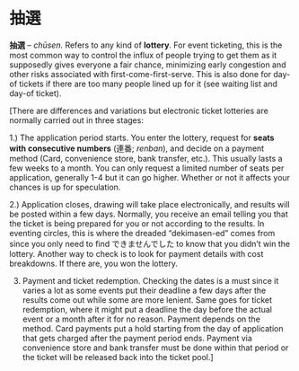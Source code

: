 # 抽選

**抽選** – _chūsen._ Refers to any kind of **lottery**. For event ticketing, this is the most common way to control the influx of people trying to get them as it supposedly gives everyone a fair chance, minimizing early congestion and other risks associated with first-come-first-serve. This is also done for day-of tickets if there are too many people lined up for it (see waiting list and day-of ticket).

[There are differences and variations but electronic ticket lotteries are normally carried out in three stages:

1.) The application period starts. You enter the lottery, request for **seats with consecutive numbers** (連番; _renban_), and decide on a payment method (Card, convenience store, bank transfer, etc.). This usually lasts a few weeks to a month. You can only request a limited number of seats per application, generally 1-4 but it can go higher. Whether or not it affects your chances is up for speculation.

2.) Application closes, drawing will take place electronically, and results will be posted within a few days. Normally, you receive an email telling you that the ticket is being prepared for you or not according to the results. In eventing circles, this is where the dreaded “dekimasen-ed” comes from since you only need to find できませんでした to know that you didn’t win the lottery. Another way to check is to look for payment details with cost breakdowns. If there are, you won the lottery.

3) Payment and ticket redemption. Checking the dates is a must since it varies a lot as some events put their deadline a few days after the results come out while some are more lenient. Same goes for ticket redemption, where it might put a deadline the day before the actual event or a month after it for no reason. Payment depends on the method. Card payments put a hold starting from the day of application that gets charged after the payment period ends. Payment via convenience store and bank transfer must be done within that period or the ticket will be released back into the ticket pool.]
